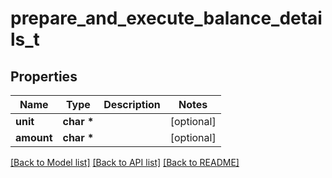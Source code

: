 # prepare_and_execute_balance_details_t

## Properties
Name | Type | Description | Notes
------------ | ------------- | ------------- | -------------
**unit** | **char \*** |  | [optional] 
**amount** | **char \*** |  | [optional] 

[[Back to Model list]](../README.md#documentation-for-models) [[Back to API list]](../README.md#documentation-for-api-endpoints) [[Back to README]](../README.md)


